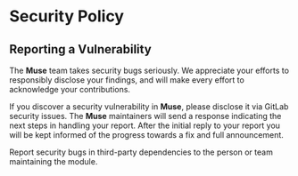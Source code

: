 # Security Policy

## Reporting a Vulnerability

The **Muse** team takes security bugs seriously. We appreciate your efforts to responsibly disclose your findings, and will make every effort to acknowledge your contributions.

If you discover a security vulnerability in **Muse**, please disclose it via GitLab security issues. The **Muse** maintainers will send a response indicating the next steps in handling your report. After the initial reply to your report you will be kept informed of the progress towards a fix and full announcement.

Report security bugs in third-party dependencies to the person or team maintaining the module.
